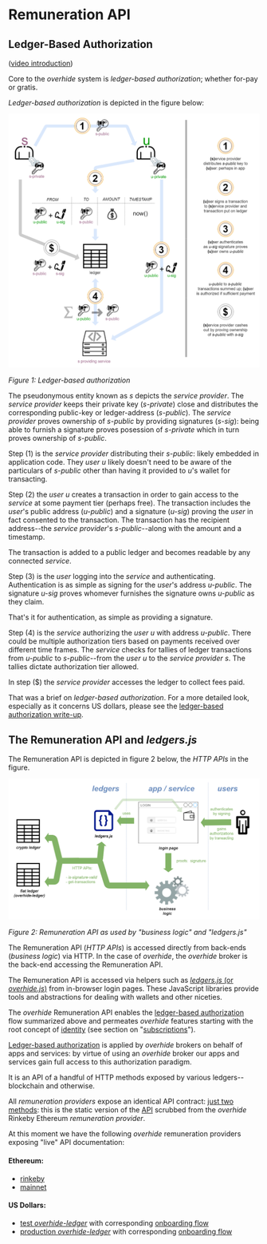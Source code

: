 # Remuneration API

## Ledger-Based Authorization

([video introduction](https://www.youtube.com/watch?v=moc1P9W0yTk))

Core to the *overhide* system is *ledger-based authorization*; whether for-pay or gratis.

*Ledger-based authorization* is depicted in the figure below:

![](images/authN-authR.png)

*Figure 1: Ledger-based authorization*

The pseudonymous entity known as *s* depicts the *service provider*.  The *service provider* keeps their private key (*s-private*) close and distributes the corresponding public-key or ledger-address (*s-public*).  The *service provider* proves ownership of *s-public* by providing signatures (*s-sig*): being able to furnish a signature proves posession of *s-private* which in turn proves ownership of *s-public*.

Step (1) is the *service provider* distributing their *s-public*: likely embedded in application code.  They *user* *u* likely doesn't need to be aware of the particulars of *s-public* other than having it provided to *u*'s wallet for transacting.

Step (2) the *user* *u* creates a transaction in order to gain access to the *service* at some payment tier (perhaps free).  The transaction includes the *user*'s public address (*u-public*) and a signature (*u-sig*) proving the *user* in fact consented to the transaction.  The transaction has the recipient address--the *service provider*'s *s-public*--along with the amount and a timestamp.

The transaction is added to a public ledger and becomes readable by any connected *service*.

Step (3) is the *user* logging into the *service* and authenticating.  Authentication is as simple as signing for the *user*'s address *u-public*.  The signature *u-sig* proves whomever furnishes the signature owns *u-public* as they claim.

That's it for authentication, as simple as providing a signature.

Step (4) is the *service* authorizing the *user* *u* with address *u-public*.  There could be multiple authorization tiers based on payments received over different time frames.  The *service* checks for tallies of ledger transactions from *u-public* to *s-public*--from the *user* *u* to the *service provider* *s*.  The tallies dictate authorization tier allowed.

In step ($) the *service provider* accesses the ledger to collect fees paid.

That was a brief on *ledger-based authorization*.  For a more detailed look, especially as it concerns US dollars, please see the [ledger-based authorization write-up](https://overhide.io/2019/03/20/why.html).

## The Remuneration API and *ledgers.js*

The Remuneration API is depicted in figure 2 below, the *HTTP APIs* in the figure.

![](images/ledgers.png)

*Figure 2: Remuneration API as used by "business logic" and "ledgers.js"*

The Remuneration API (*HTTP APIs*) is accessed directly from back-ends (*business logic*) via HTTP.  In the case of *overhide*, the *overhide* broker is the back-end accessing the Remuneration API.

The Remuneration API is accessed via helpers such as [*ledgers.js* (or *overhide.js*)](overhide.js.md) from in-browser login pages.  These JavaScript libraries provide tools and abstractions for dealing with wallets and other niceties.

The *overhide* Remuneration API enables the [ledger-based authorization](https://overhide.io/2019/03/20/why.html) flow summarized above and permeates *overhide* features starting with the root concept of [identity](identity.md) (see section on "[subscriptions](identity.md#subscriptions)").

[Ledger-based authorization](https://overhide.io/2019/03/20/why.html) is applied by *overhide* brokers on behalf of apps and services:  by virtue of using an *overhide* broker our apps and services gain full access to this authorization paradigm.

It is an API of a handful of HTTP methods exposed by various ledgers--blockchain and otherwise.

All *remuneration providers* expose an identical API contract: [just two methods](https://overhide.github.io/overhide/docs/remuneration.html): this is the static version of the [API](https://overhide.github.io/overhide/docs/remuneration.html) scrubbed from the *overhide* Rinkeby Ethereum *remuneration provider*.

At this moment we have the following *overhide* remuneration providers exposing "live" API documentation:

#### Ethereum:

* [rinkeby](https://rinkeby.ethereum.overhide.io/swagger.html)
* [mainnet](https://ethereum.overhide.io/swagger.html)

#### US Dollars:

* [test *overhide-ledger*](https://test.ohledger.com/swagger.html) with corresponding [onboarding flow](https://test.ledger.overhide.io)
* [production *overhide-ledger*](https://ohledger.com/swagger.html) with corresponding [onboarding flow](https://ledger.overhide.io)
